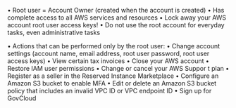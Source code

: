 • Root user = Account Owner (created when the account is created)
• Has complete access to all AWS services and resources
• Lock away your AWS account root user access keys!
• Do not use the root account for everyday tasks, even administrative tasks

• Actions that can be performed only by the root user:
	• Change account settings (account name, email address, root user password, root user access keys)
	• View certain tax invoices
	• Close your AWS account
	• Restore IAM user permissions
	• Change or cancel your AWS Suppor t plan
	• Register as a seller in the Reserved Instance Marketplace
	• Configure an Amazon S3 bucket to enable MFA
	• Edit or delete an Amazon S3 bucket policy that includes an invalid VPC ID or VPC endpoint ID
	• Sign up for GovCloud